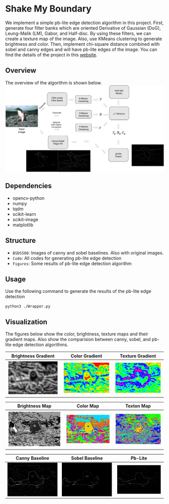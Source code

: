 # Shake My Boundary
We implement a simple pb-lite edge detection algorithm in this project. First, generate four filter banks which are oriented Derivative of Gaussian (DoG), Leung-Malik (LM), Gabor, and Half-disc. By using these filters, we can create a texture map of the image. Also, use KMeans clustering to generate brightness and color. Then, implement chi-square distance combined with sobel and canny edges and will have pb-lite edges of the image. You can find the details of the project in this [website](https://cmsc733.github.io/2022/hw/hw0/).

## Overview
The overview of the algorithm is shown below.
![](./Figures/Overview.PNG)

## Dependencies
- opencv-python
- numpy
- tqdm
- scikit-learn
- scikit-image
- matplotlib


## Structure
- `BSDS500`: Images of canny and sobel baselines. Also with original images.
- `Code`: All codes for generating pb-lite edge detection
- `Figures`: Some results of pb-lite edge detection algorithm

## Usage
Use the following command to generate the results of the pb-lite edge detection
```
python3 ./Wrapper.py
```
## Visualization
The figures below show the color, brightness, texture maps and their gradient maps. Also show the comparision between canny, sobel, and pb-lite edge detection algorithms.


Brightness Gradient |  Color Gradient | Texture Gradient
:-------------------------:|:-------------------------:|:-------------------------:
![](./Figures/Bg_1.png)  |  ![](./Figures/Cg_1.png) | ![](./Figures/Tg_1.png)

Brightness Map |  Color Map | Texton Map
:-------------------------:|:-------------------------:|:-------------------------:
![](./Figures/BrightnessMap_1.png)  |  ![](./Figures/ColorMap_1.png) | ![](./Figures/TextonMap_1.png)


Canny Baseline |  Sobel Baseline | Pb-Lite
:-------------------------:|:-------------------------:|:-------------------------:
![](./BSDS500/CannyBaseline/1.png)  |  ![](./BSDS500/SobelBaseline/1.png) | ![](./Figures/pb_1.png)